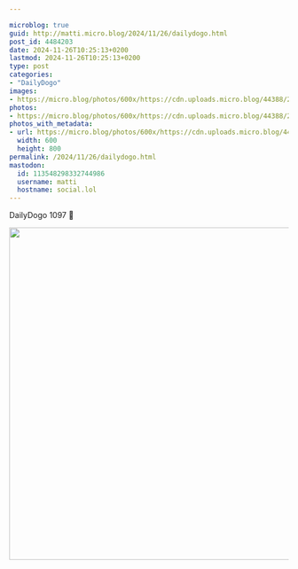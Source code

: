 ```yaml
---

microblog: true
guid: http://matti.micro.blog/2024/11/26/dailydogo.html
post_id: 4484203
date: 2024-11-26T10:25:13+0200
lastmod: 2024-11-26T10:25:13+0200
type: post
categories:
- "DailyDogo"
images:
- https://micro.blog/photos/600x/https://cdn.uploads.micro.blog/44388/2024/e538f3fcf3a045479fa0f7a410d2cc79.jpg
photos:
- https://micro.blog/photos/600x/https://cdn.uploads.micro.blog/44388/2024/e538f3fcf3a045479fa0f7a410d2cc79.jpg
photos_with_metadata:
- url: https://micro.blog/photos/600x/https://cdn.uploads.micro.blog/44388/2024/e538f3fcf3a045479fa0f7a410d2cc79.jpg
  width: 600
  height: 800
permalink: /2024/11/26/dailydogo.html
mastodon:
  id: 113548298332744986
  username: matti
  hostname: social.lol
---
```

DailyDogo 1097 🐶

<img src="/media/uploads/2024/e538f3fcf3a045479fa0f7a410d2cc79.jpg" width="600" alt="" />
